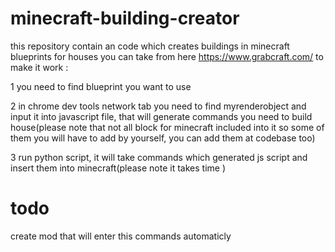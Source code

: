 # minecraft-building-creator


this repository contain an code which creates buildings in minecraft 
blueprints for houses you can take from here https://www.grabcraft.com/
to make it work :

1 you need to find blueprint you want to use

2 in chrome dev tools network tab you need to find myrenderobject and input it into javascript file, that will generate commands you need to build house(please note that not all block for minecraft included into it so some of them you will have to add by yourself, you can add them at codebase too)

3 run python script, it will take commands which generated js script and insert them into minecraft(please note it takes time )

# todo
create mod that will enter this commands automaticly 
